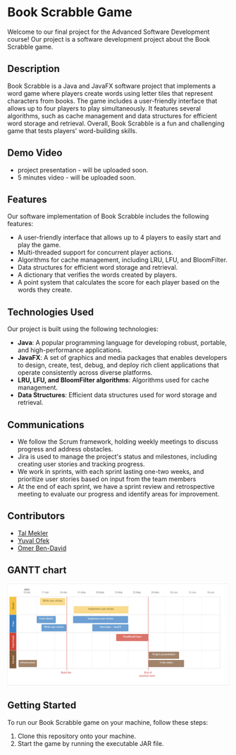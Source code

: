 # Book Scrabble Game
Welcome to our final project for the Advanced Software Development course! Our project is a software development project about the Book Scrabble game.

## Description
Book Scrabble is a Java and JavaFX software project that implements a word game where players create words using letter tiles that represent characters from books. The game includes a user-friendly interface that allows up to four players to play simultaneously. It features several algorithms, such as cache management and data structures for efficient word storage and retrieval. Overall, Book Scrabble is a fun and challenging game that tests players' word-building skills.


## Demo Video
* project presentation - will be uploaded soon.
* 5 minutes video - will be uploaded soon.


## Features
Our software implementation of Book Scrabble includes the following features:

* A user-friendly interface that allows up to 4 players to easily start and play the game.
* Multi-threaded support for concurrent player actions.
* Algorithms for cache management, including LRU, LFU, and BloomFilter.
* Data structures for efficient word storage and retrieval.
* A dictionary that verifies the words created by players.
* A point system that calculates the score for each player based on the words they create.

## Technologies Used
Our project is built using the following technologies:

* **Java**: A popular programming language for developing robust, portable, and high-performance applications.
* **JavaFX**: A set of graphics and media packages that enables developers to design, create, test, debug, and deploy rich client applications that operate consistently across diverse platforms.
* **LRU, LFU, and BloomFilter algorithms**: Algorithms used for cache management.
* **Data Structures**: Efficient data structures used for word storage and retrieval.

## Communications
* We follow the Scrum framework, holding weekly meetings to discuss progress and address obstacles.
* Jira is used to manage the project's status and milestones, including creating user stories and tracking progress.
* We work in sprints, with each sprint lasting one-two weeks, and prioritize user stories based on input from the team members
* At the end of each sprint, we have a sprint review and retrospective meeting to evaluate our progress and identify areas for improvement.

## Contributors
* [Tal Mekler](https://github.com/TalMekler)
* [Yuval Ofek](https://github.com/YuvalOfek1)
* [Omer Ben-David](https://github.com/OmerBendaa)

## GANTT chart
![Gantt chart](./GanttChart.png)



## Getting Started
To run our Book Scrabble game on your machine, follow these steps:

1. Clone this repository onto your machine.
2. Start the game by running the executable JAR file.


